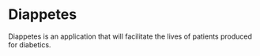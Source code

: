 # Diappetes
Diappetes is an application that will facilitate the lives of patients produced for diabetics.
